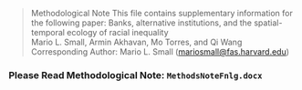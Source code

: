 > Methodological Note 
> This file contains supplementary information for the following paper: 
> Banks, alternative institutions, and the spatial-temporal ecology of racial inequality    
> Mario L. Small, Armin Akhavan, Mo Torres, and Qi Wang  
> Corresponding Author: Mario L. Small (mariosmall@fas.harvard.edu)   
### Please Read Methodological Note: `MethodsNoteFnlg.docx`

